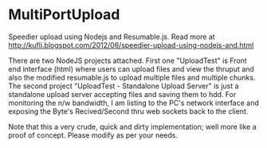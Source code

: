 MultiPortUpload
===============

Speedier upload using Nodejs and Resumable.js. Read more at http://kufli.blogspot.com/2012/06/speedier-upload-using-nodejs-and.html

There are two NodeJS projects attached. First one "UploadTest" is Front end interface (html) where users can upload files and view the thruput and also the modified resumable.js to upload multiple files and multiple chunks. The second project "UploadTest - Standalone Upload Server" is just a standalone upload server accepting files and saving them to hdd. For monitoring the n/w bandwidth, I am listing to the PC's network interface and exposing the Byte's Recived/Second thru web sockets back to the client. 

Note that this a very crude, quick and dirty implementation; well more like a proof of concept. Please modify as per your needs. 
